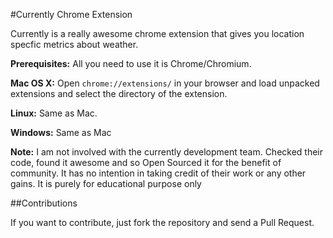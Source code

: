 #Currently Chrome Extension

Currently is a really awesome chrome extension that gives you location specfic metrics about weather.

**Prerequisites:** All you need to use it is Chrome/Chromium.

**Mac OS X:** Open `chrome://extensions/` in your browser and load unpacked extensions and select the directory of the extension.

**Linux:** Same as Mac.

**Windows:** Same as Mac

**Note:** I am not involved with the currently development team. Checked their code, found it awesome and so Open Sourced it for the benefit of community. It has no intention in taking credit of their work or any other gains. It is purely for educational purpose only


##Contributions

If you want to contribute, just fork the repository and send a Pull Request.
